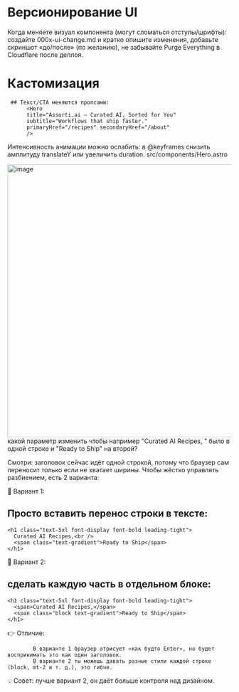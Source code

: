 # Версионирование UI

  Когда меняете визуал компонента (могут сломаться отступы/шрифты):
  создайте 000x-ui-change.md и кратко опишите изменения,
  добавьте скриншот «до/после» (по желанию),
  не забывайте Purge Everything в Cloudflare после деплоя.
  
# Кастомизация

     ## Текст/CTA меняются пропсами:
          <Hero
          title="Assorti.ai — Curated AI, Sorted for You"
          subtitle="Workflows that ship faster."
          primaryHref="/recipes" secondaryHref="/about"
          />

Интенсивность анимации можно ослабить: в @keyframes снизить амплитуду translateY или увеличить duration. 
      src/components/Hero.astro

      
<img width="1483" height="614" alt="image" src="https://github.com/user-attachments/assets/7df248a6-b79d-448d-b4ff-d818f9c61fab" />
какой параметр изменить чтобы например "Curated AI Recipes, " было в одной строке и "Ready to Ship" на второй?

Смотри: заголовок сейчас идёт одной строкой, потому что браузер сам переносит только если не хватает ширины.
Чтобы жёстко управлять разбиением, есть 2 варианта:

🔹 Вариант 1: <br />
## Просто вставить перенос строки в тексте:
    <h1 class="text-5xl font-display font-bold leading-tight">
      Curated AI Recipes,<br />
      <span class="text-gradient">Ready to Ship</span>
    </h1>

🔹 Вариант 2: 
## сделать каждую часть в отдельном блоке:
    <h1 class="text-5xl font-display font-bold leading-tight">
      <span>Curated AI Recipes,</span>
      <span class="block text-gradient">Ready to Ship</span>
    </h1>
    
👉 Отличие:

            В варианте 1 браузер отрисует «как будто Enter», но будет воспринимать это как один заголовок.
            В варианте 2 ты можешь давать разные стили каждой строке (block, mt-2 и т. д.), это гибче.

💡 Совет:   лучше вариант 2, он даёт больше контроля над дизайном.

